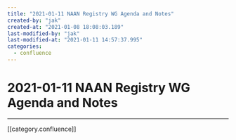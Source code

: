 ```yaml
---
title: "2021-01-11 NAAN Registry WG Agenda and Notes"
created-by: "jak"
created-at: "2021-01-08 18:08:03.189"
last-modified-by: "jak"
last-modified-at: "2021-01-11 14:57:37.995"
categories:
  - confluence
---
```


# 2021-01-11 NAAN Registry WG Agenda and Notes


---

[[category.confluence]]
